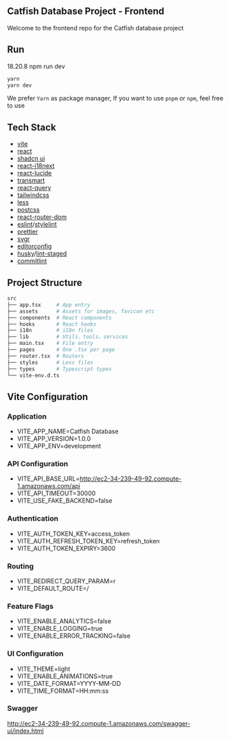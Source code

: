 ## Catfish Database Project - Frontend

Welcome to the frontend repo for the Catfish database project

## Run

18.20.8
npm run dev

```sh
yarn
yarn dev
```

We prefer `Yarn` as package manager, If you want to use `pnpm` or `npm`, feel free to use

## Tech Stack

- [vite](https://vitejs.dev/)
- [react](https://reactjs.org/)
- [shadcn ui](https://ui.shadcn.com/)
- [react-i18next](https://github.com/i18next/react-i18next)
- [react-lucide](https://lucide.dev/)
- [transmart](https://github.com/Quilljou/transmart)
- [react-query](https://tanstack.com/query/latest/)
- [tailwindcss](https://tailwindcss.com/)
- [less](http://lesscss.org/)
- [postcss](https://postcss.org/)
- [react-router-dom](https://reactrouter.com/en/6.16.0)
- [eslint](https://eslint.org/)/[stylelint](https://stylelint.io/)
- [prettier](https://prettier.io/)
- [svgr](https://react-svgr.com/)
- [editorconfig](https://editorconfig.org/)
- [husky](https://typicode.github.io/husky/#/)/[lint-staged](https://github.com/okonet/lint-staged)
- [commitlint](https://commitlint.js.org/)

## Project Structure

```sh
src
├── app.tsx     # App entry
├── assets      # Assets for images, favicon etc
├── components  # React components
├── hooks       # React hooks
├── i18n        # i18n files
├── lib         # Utils、tools、services
├── main.tsx    # File entry
├── pages       # One .tsx per page
├── router.tsx  # Routers
├── styles      # Less files
├── types       # Typescript types
└── vite-env.d.ts
```

## Vite Configuration

### Application

- VITE_APP_NAME=Catfish Database
- VITE_APP_VERSION=1.0.0
- VITE_APP_ENV=development

### API Configuration

- VITE_API_BASE_URL=http://ec2-34-239-49-92.compute-1.amazonaws.com/api
- VITE_API_TIMEOUT=30000
- VITE_USE_FAKE_BACKEND=false

### Authentication

- VITE_AUTH_TOKEN_KEY=access_token
- VITE_AUTH_REFRESH_TOKEN_KEY=refresh_token
- VITE_AUTH_TOKEN_EXPIRY=3600

### Routing

- VITE_REDIRECT_QUERY_PARAM=r
- VITE_DEFAULT_ROUTE=/

### Feature Flags

- VITE_ENABLE_ANALYTICS=false
- VITE_ENABLE_LOGGING=true
- VITE_ENABLE_ERROR_TRACKING=false

### UI Configuration

- VITE_THEME=light
- VITE_ENABLE_ANIMATIONS=true
- VITE_DATE_FORMAT=YYYY-MM-DD
- VITE_TIME_FORMAT=HH:mm:ss

### Swagger

http://ec2-34-239-49-92.compute-1.amazonaws.com/swagger-ui/index.html
